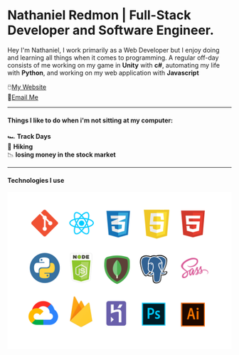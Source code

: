 
# Nathaniel Redmon | Full-Stack Developer and Software Engineer.

Hey I'm Nathaniel, I work primarily as a Web Developer but I enjoy doing and learning all things when it comes to programming. A regular off-day consists of me working on my game in **Unity** with **c#**, automating my life with **Python**, and working on my web application with **Javascript** <br />

:computer_mouse:[My Website](https://nathanielredmon.com) <br />
:e-mail:[Email Me](mailto:nathanielredmon@gmail.com) <br />

___

#### Things I like to do when i'm not sitting at my computer: 
:racing_car: **Track Days** <br />
:hiking_boot: **Hiking** <br />
:chart_with_downwards_trend: **losing money in the stock market** <br />

___


#### Technologies I use

![Technologies](./technologies.png)
